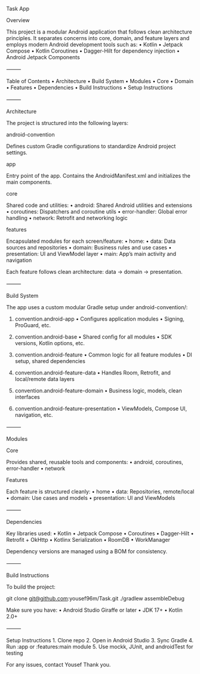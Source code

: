 Task App

Overview

This project is a modular Android application that follows clean architecture principles. It separates concerns into core, domain, and feature layers and employs modern Android development tools such as:
	•	Kotlin
	•	Jetpack Compose
	•	Kotlin Coroutines
	•	Dagger-Hilt for dependency injection
	•	Android Jetpack Components

⸻

Table of Contents
	•	Architecture
	•	Build System
	•	Modules
	•	Core
	•	Domain
	•	Features
	•	Dependencies
	•	Build Instructions
	•	Setup Instructions

⸻

Architecture

The project is structured into the following layers:

android-convention

Defines custom Gradle configurations to standardize Android project settings.

app

Entry point of the app. Contains the AndroidManifest.xml and initializes the main components.

core

Shared code and utilities:
	•	android: Shared Android utilities and extensions
	•	coroutines: Dispatchers and coroutine utils
	•	error-handler: Global error handling
	•	network: Retrofit and networking logic

features

Encapsulated modules for each screen/feature:
	•	home:
	•	data: Data sources and repositories
	•	domain: Business rules and use cases
	•	presentation: UI and ViewModel layer
	•	main: App’s main activity and navigation

Each feature follows clean architecture: data → domain → presentation.

⸻

Build System

The app uses a custom modular Gradle setup under android-convention/:

1. convention.android-app
	•	Configures application modules
	•	Signing, ProGuard, etc.

2. convention.android-base
	•	Shared config for all modules
	•	SDK versions, Kotlin options, etc.

3. convention.android-feature
	•	Common logic for all feature modules
	•	DI setup, shared dependencies

4. convention.android-feature-data
	•	Handles Room, Retrofit, and local/remote data layers

5. convention.android-feature-domain
	•	Business logic, models, clean interfaces

6. convention.android-feature-presentation
	•	ViewModels, Compose UI, navigation, etc.

⸻

Modules

Core

Provides shared, reusable tools and components:
	•	android, coroutines, error-handler
	•	network
 
Features

Each feature is structured cleanly:
	•	home
	•	data: Repositories, remote/local
	•	domain: Use cases and models
	•	presentation: UI and ViewModels

⸻

Dependencies

Key libraries used:
	•	Kotlin
	•	Jetpack Compose
	•	Coroutines
	•	Dagger-Hilt
	•	Retrofit + OkHttp
	•	Kotlinx Serialization
	•	RoomDB
  •	WorkManager

Dependency versions are managed using a BOM for consistency.

⸻

Build Instructions

To build the project:

git clone git@github.com:yousef96m/Task.git
./gradlew assembleDebug

Make sure you have:
	•	Android Studio Giraffe or later
	•	JDK 17+
	•	Kotlin 2.0+

⸻

Setup Instructions
	1.	Clone repo
	2.	Open in Android Studio
	3.	Sync Gradle
	4.	Run :app or :features:main module
	5.	Use mockk, JUnit, and androidTest for testing

For any issues, contact Yousef Thank you.
